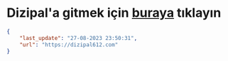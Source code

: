 # Dizipal'a gitmek için [buraya](https://dizipal612.com) tıklayın
    
```json
{
    "last_update": "27-08-2023 23:50:31",
    "url": "https://dizipal612.com"
}
```